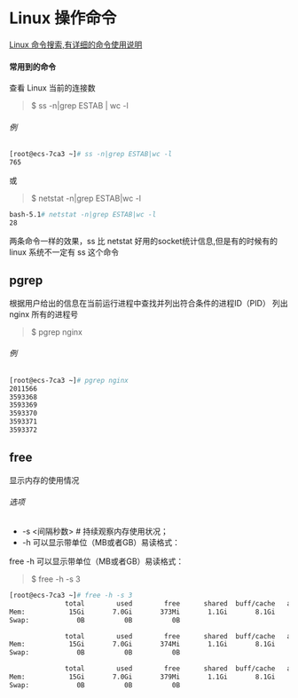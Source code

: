 # Linux 操作命令

[Linux 命令搜索,有详细的命令使用说明](https://jaywcjlove.gitee.io/linux-command/)

#### 常用到的命令

查看 Linux 当前的连接数
>$ ss -n|grep ESTAB | wc -l  
###### 例
```dockerfile
[root@ecs-7ca3 ~]# ss -n|grep ESTAB|wc -l
765
```
或
>$ netstat -n|grep ESTAB|wc -l

```dockerfile
bash-5.1# netstat -n|grep ESTAB|wc -l
28
```
两条命令一样的效果，ss 比 netstat 好用的socket统计信息,但是有的时候有的linux 系统不一定有 ss 这个命令

## pgrep

根据用户给出的信息在当前运行进程中查找并列出符合条件的进程ID（PID）
列出 nginx 所有的进程号
>$ pgrep nginx

###### 例
```dockerfile
[root@ecs-7ca3 ~]# pgrep nginx
2011566
3593368
3593369
3593370
3593371
3593372
```
## free
显示内存的使用情况
###### 选项
* -s <间隔秒数> # 持续观察内存使用状况；
* -h 可以显示带单位（MB或者GB）易读格式：

free -h 可以显示带单位（MB或者GB）易读格式：
>$ free -h -s 3

```dockerfile
[root@ecs-7ca3 ~]# free -h -s 3
              total        used        free      shared  buff/cache   available
Mem:           15Gi       7.0Gi       373Mi       1.1Gi       8.1Gi       7.1Gi
Swap:            0B          0B          0B

              total        used        free      shared  buff/cache   available
Mem:           15Gi       7.0Gi       374Mi       1.1Gi       8.1Gi       7.1Gi
Swap:            0B          0B          0B

              total        used        free      shared  buff/cache   available
Mem:           15Gi       7.0Gi       379Mi       1.1Gi       8.1Gi       7.1Gi
Swap:            0B          0B          0B
```